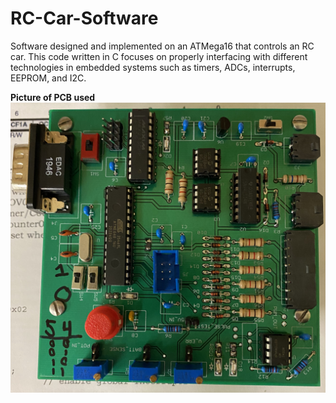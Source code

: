 # RC-Car-Software

Software designed and implemented on an ATMega16 that controls an RC car. This code written in C focuses on properly interfacing with different technologies in embedded systems such as timers, ADCs, interrupts, EEPROM, and I2C. 


**Picture of PCB used**
![Alt text](/PCB.jpeg?raw=true?raw=true "")
